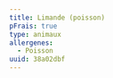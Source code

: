 ```yaml
---
title: Limande (poisson)
pFrais: true
type: animaux
allergenes:
  - Poisson
uuid: 38a02dbf
---
```


